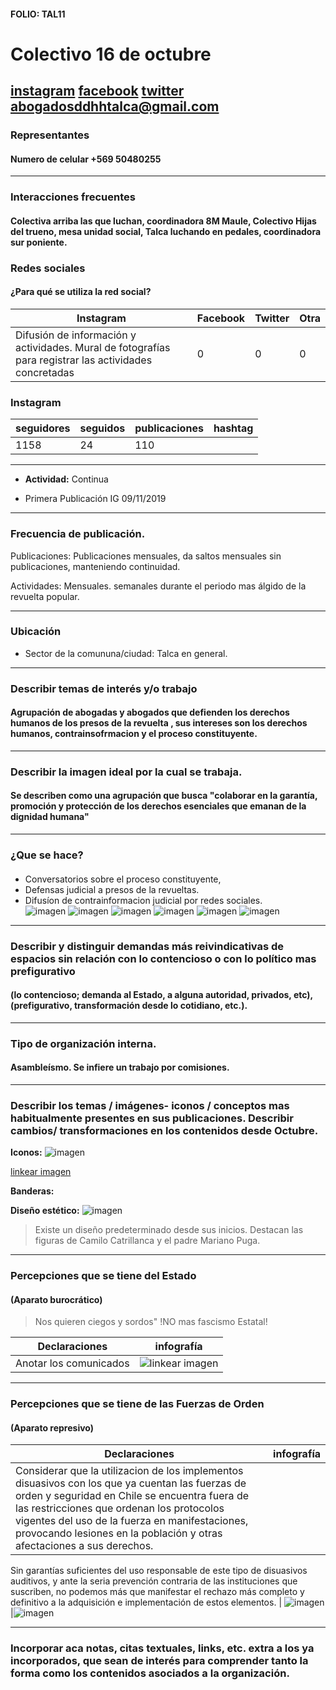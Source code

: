 #### FOLIO: TAL11
# Colectivo 16 de octubre

[instagram](https://www.instagram.com/colectivo16deoctubre/)
[facebook]()
[twitter]()
<abogadosddhhtalca@gmail.com>
---

### Representantes
#### Numero de celular +569 50480255

---
### Interacciones frecuentes
#### Colectiva arriba las que luchan, coordinadora 8M Maule, Colectivo Hijas del trueno, mesa unidad social, Talca luchando en pedales, coordinadora sur poniente. 

### Redes sociales
#### ¿Para qué se utiliza la red social?
| Instagram | Facebook | Twitter | Otra 
|---|---|---|---|
|Difusión de información y actividades. Mural de fotografías para registrar las actividades concretadas |0|0| 0|

### **Instagram**
| seguidores | seguidos | publicaciones | hashtag 
|---|---|---|---|
|1158|24| 110

---

* **Actividad:**   Continua

* Primera Publicación IG 09/11/2019

---
### Frecuencia de publicación.

Publicaciones:  Publicaciones mensuales, da saltos mensuales sin publicaciones, manteniendo continuidad.

Actividades: Mensuales. semanales durante el periodo mas álgido de la revuelta popular.
 

---
### Ubicación
* Sector de la comununa/ciudad: Talca en general.

---
### Describir temas de interés y/o trabajo
#### Agrupación de abogadas y abogados que defienden los derechos humanos de los presos de la revuelta , sus intereses son los derechos humanos, contrainsofrmacion y el proceso constituyente. 
---
### Describir la imagen ideal por la cual se trabaja.
#### Se describen como una agrupación que busca "colaborar en la garantía, promoción y protección de los derechos esenciales que emanan de la dignidad humana"

---
### ¿Que se hace?
####
- Conversatorios sobre el proceso constituyente, 
- Defensas judicial a presos de la revueltas.
- Difusíon de contrainformacion judicial por redes sociales.  
![imagen](3.png)
![imagen](6.png)
![imagen](c1.png)
![imagen](c2.png)
![imagen](c3.png)
![imagen](c4.png)
---
### Describir y distinguir demandas más reivindicativas de espacios sin relación con lo contencioso o con lo político mas prefigurativo
#### (lo contencioso; demanda al Estado, a alguna autoridad, privados, etc), (prefigurativo, transformación desde lo cotidiano, etc.).

---
### Tipo de organización interna.
#### Asambleísmo. Se infiere un trabajo por comisiones. 

---
### Describir los temas / imágenes- iconos / conceptos mas habitualmente presentes en sus publicaciones. Describir cambios/ transformaciones en los contenidos desde Octubre.

**Iconos:**
![imagen](4.png)

[linkear imagen](https://www.instagram.com/p/B9ahR5-pT7V/) 

**Banderas:**

**Diseño estético:**
![imagen](2.png)

>  Existe un diseño predeterminado desde sus inicios. Destacan las figuras de Camilo Catrillanca y el padre Mariano Puga.

---
### Percepciones que se tiene del Estado
#### (Aparato burocrático)
> Nos quieren ciegos y sordos" !NO mas fascismo Estatal! 

| Declaraciones | infografía | 
|---|---|
|Anotar los comunicados | ![linkear imagen]() |

---
### Percepciones que se tiene de las Fuerzas de Orden
#### (Aparato represivo)
> 

| Declaraciones | infografía | 
|---|---|
|Considerar que la utilizacion de los implementos disuasivos con los que ya cuentan las fuerzas de orden y seguridad en Chile se encuentra fuera de las restricciones que ordenan los protocolos vigentes del uso de la fuerza en manifestaciones, provocando lesiones en la población y otras afectaciones a sus derechos.

Sin garantías suficientes del uso responsable de este tipo de disuasivos auditivos, y ante la seria prevención contraria de las instituciones que suscriben, no podemos más que manifestar el rechazo más completo y definitivo a la adquisición e implementación de estos elementos. | ![imagen](comunicado1.png)
 |![imagen](militar.png)


---
### Incorporar aca notas, citas textuales, links, etc. extra a los ya incorporados, que sean de interés para comprender tanto la forma como los contenidos asociados a la organización.
